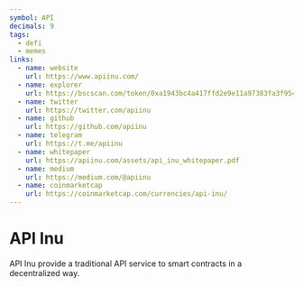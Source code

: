 ```yaml
---
symbol: API
decimals: 9
tags:
  - defi
  - memes
links:
  - name: website
    url: https://www.apiinu.com/
  - name: explorer
    url: https://bscscan.com/token/0xa1943bc4a417ffd2e9e11a97383fa3f9548291c3
  - name: twitter
    url: https://twitter.com/apiinu
  - name: github
    url: https://github.com/apiinu
  - name: telegram
    url: https://t.me/apiinu
  - name: whitepaper
    url: https://apiinu.com/assets/api_inu_whitepaper.pdf
  - name: medium
    url: https://medium.com/@apiinu
  - name: coinmarketcap
    url: https://coinmarketcap.com/currencies/api-inu/
---
```


# API Inu

API Inu provide a traditional API service to smart contracts in a decentralized way.
